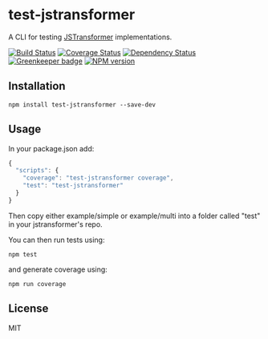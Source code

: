 # test-jstransformer

A CLI for testing [JSTransformer](https://github.com/jstransformers/jstransformer) implementations.

[![Build Status](https://img.shields.io/travis/jstransformers/test-jstransformer/master.svg)](https://travis-ci.org/jstransformers/test-jstransformer)
[![Coverage Status](https://img.shields.io/codecov/c/github/jstransformers/test-jstransformer/master.svg)](https://codecov.io/gh/jstransformers/test-jstransformer)
[![Dependency Status](https://img.shields.io/david/jstransformers/test-jstransformer/master.svg)](http://david-dm.org/jstransformers/test-jstransformer)
[![Greenkeeper badge](https://badges.greenkeeper.io/jstransformers/test-jstransformer.svg)](https://greenkeeper.io/)
[![NPM version](https://img.shields.io/npm/v/test-jstransformer.svg)](https://www.npmjs.org/package/test-jstransformer)

## Installation

    npm install test-jstransformer --save-dev

## Usage

In your package.json add:

```js
{
  "scripts": {
    "coverage": "test-jstransformer coverage",
    "test": "test-jstransformer"
  }
}
```

Then copy either example/simple or example/multi into a folder called "test" in your jstransformer's repo.

You can then run tests using:

```
npm test
```

and generate coverage using:

```
npm run coverage
```

## License

MIT
